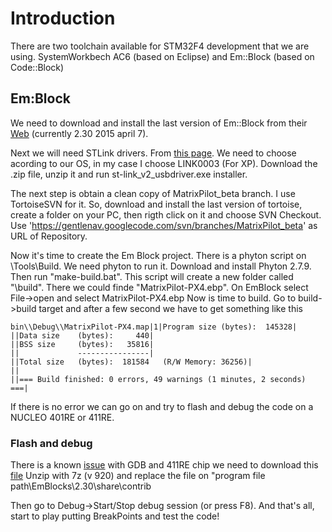# Introduction

There are two toolchain available for STM32F4 development that we are using. SystemWorkbech AC6 (based on Eclipse) and Em::Block (based on Code::Block)


## Em:Block

We need to download and install the last version of Em::Block from their [Web](http://www.emblocks.org/web/downloads-main) (currently 2.30 2015 april 7).

Next we will need STLink drivers. From [this page](http://www.st.com/web/catalog/tools/FM146/CL1984/SC724/SS1677/PF251168?sc=internet/evalboard/product/251168.jsp). We need to choose acording to our OS, in my case I choose LINK0003 (For XP). Download the .zip file, unzip it and run st-link\_v2\_usbdriver.exe installer.

The next step is obtain a clean copy of MatrixPilot\_beta branch. I use TortoiseSVN for it. So, download and install the last version of tortoise, create a folder on your PC, then rigth click on it and choose SVN Checkout. Use 'https://gentlenav.googlecode.com/svn/branches/MatrixPilot_beta' as URL of Repository.

Now it's time to create the Em Block project. There is a phyton script on \Tools\Build. We need phyton to run it. Download and install Phyton 2.7.9. Then run "make-build.bat". This script will create a new folder called "\build". There we could finde "MatrixPilot-PX4.ebp".
On EmBlock select File->open and select MatrixPilot-PX4.ebp
Now is time to build. Go to build->build target and after a few second we have to get something like this

```
bin\\Debug\\MatrixPilot-PX4.map|1|Program size (bytes):  145328|
||Data size    (bytes):     440|
||BSS size     (bytes):   35816|
||             ----------------|
||Total size   (bytes):  181584   (R/W Memory: 36256)|
||
||=== Build finished: 0 errors, 49 warnings (1 minutes, 2 seconds) ===|
```

If there is no error we can go on and try to flash and debug the code on a NUCLEO 401RE or 411RE.

### Flash and debug

There is a known [issue](http://www.emblocks.org/forum/viewtopic.php?f=19&t=531) with GDB and 411RE chip we need to download this [file](http://www.emblocks.org/tickets/210?getfile=28)
Unzip with 7z (v 920) and replace the file on "program file path\EmBlocks\2.30\share\contrib

Then go to Debug->Start/Stop debug session (or press F8). And that's all, start to play putting BreakPoints and test the code!